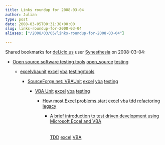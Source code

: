 ```yaml
---
title: Links roundup for 2008-03-04
author: Julian
type: post
date: 2008-03-05T00:31:38+00:00
slug: links-roundup-for-2008-03-04 
aliases: ["/2008/03/05/links-roundup-for-2008-03-04"]

---
```

Shared bookmarks for [del.icio.us][1] user [Synesthesia][2] on 2008-03-04:

  * [Open source software testing tools][3] 
    [open_source][4] [testing][5] </li> 
    
      * [excelvbaunit][6] 
        [excel][7] [vba][8] [testing/tools][9] </li> 
        
          * [SourceForge.net: VBAUnit][10] 
            [excel][7] [vba][8] [testing][5] </li> 
            
              * [VBA Unit][11] 
                [excel][7] [vba][8] [testing][5] </li> 
                
                  * [How most Excel problems start][12] 
                    [excel][7] [vba][8] [tdd][13] [refactoring][14] [legacy][15] </li> 
                    
                      * [A brief introduction to test driven development using Microsoft Eccel and VBA][16]  
                        <br>   
                        [TDD][17] [excel][7] [VBA][18] </ul>

 [1]: https://del.icio.us/
 [2]: https://del.icio.us/synesthesia
 [3]: https://www.opensourcetesting.org/
 [4]: https://del.icio.us/synesthesia/open_source
 [5]: https://del.icio.us/synesthesia/testing
 [6]: https://code.google.com/p/excelvbaunit
 [7]: https://del.icio.us/synesthesia/excel
 [8]: https://del.icio.us/synesthesia/vba
 [9]: https://del.icio.us/synesthesia/testing%2Ftools
 [10]: https://sourceforge.net/projects/vbaunit
 [11]: https://www.richardjones.info/home/downloads.html
 [12]: https://excel-vba-expert.com/?p=3
 [13]: https://del.icio.us/synesthesia/tdd
 [14]: https://del.icio.us/synesthesia/refactoring
 [15]: https://del.icio.us/synesthesia/legacy
 [16]: https://www.clarkeching.com/files/tdd_for_managers_and_nonprogrammers_using_excell_and_vba_final.pdf
 [17]: https://del.icio.us/synesthesia/TDD
 [18]: https://del.icio.us/synesthesia/VBA